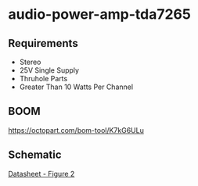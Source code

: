 # audio-power-amp-tda7265


## Requirements

* Stereo
* 25V Single Supply
* Thruhole Parts
* Greater Than 10 Watts Per Channel


## BOOM

https://octopart.com/bom-tool/K7kG6ULu


## Schematic

[Datasheet - Figure 2](http://www.st.com/content/ccc/resource/technical/document/datasheet/20/6b/75/ae/1b/fa/48/cb/CD00000145.pdf/files/CD00000145.pdf/jcr:content/translations/en.CD00000145.pdf)

